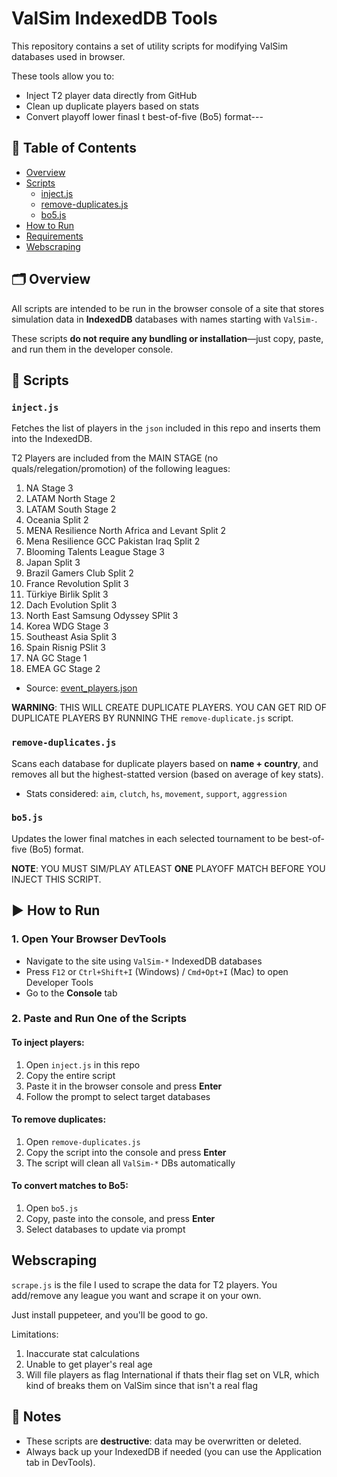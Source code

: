 # ValSim IndexedDB Tools

This repository contains a set of utility scripts for modifying ValSim databases used in browser.

These tools allow you to:
- Inject T2 player data directly from GitHub
- Clean up duplicate players based on stats
- Convert playoff lower finasl t best-of-five (Bo5) format---

## 🧠 Table of Contents

- [Overview](#overview)
- [Scripts](#scripts)
  - [inject.js](#injectjs)
  - [remove-duplicates.js](#remove-duplicatesjs)
  - [bo5.js](#bo5js)
- [How to Run](#how-to-run)
- [Requirements](#requirements)
- [Webscraping](#webscraping)

## 🗂 Overview

All scripts are intended to be run in the browser console of a site that stores simulation data in **IndexedDB** databases with names starting with `ValSim-`.

These scripts **do not require any bundling or installation**—just copy, paste, and run them in the developer console.


## 📜 Scripts

### `inject.js`
Fetches the list of players in the `json` included in this repo and inserts them into the IndexedDB. 

T2 Players are included from the MAIN STAGE (no quals/relegation/promotion) of the following leagues:
1. NA Stage 3
2. LATAM North Stage 2
3. LATAM South Stage 2
4. Oceania Split 2
5. MENA Resilience North Africa and Levant Split 2
6. Mena Resilience GCC Pakistan Iraq Split 2
7. Blooming Talents League Stage 3
8. Japan Split 3
9. Brazil Gamers Club Split 2
10. France Revolution Split 3
11. Türkiye Birlik Split 3
12. Dach Evolution Split 3
13. North East Samsung Odyssey SPlit 3
14. Korea WDG Stage 3
15. Southeast Asia Split 3
16. Spain Risnig PSlit 3
17. NA GC Stage 1
18. EMEA GC Stage 2

- Source: [event_players.json](https://github.com/yukkymukky/valsim-t2-players/blob/main/event_players.json)

**WARNING**: THIS WILL CREATE DUPLICATE PLAYERS. YOU CAN GET RID OF DUPLICATE PLAYERS BY RUNNING THE `remove-duplicate.js` script.


### `remove-duplicates.js`
Scans each database for duplicate players based on **name + country**, and removes all but the highest-statted version (based on average of key stats).

- Stats considered: `aim`, `clutch`, `hs`, `movement`, `support`, `aggression`


### `bo5.js`
Updates the lower final matches in each selected tournament to be best-of-five (Bo5) format.

**NOTE**: YOU MUST SIM/PLAY ATLEAST **ONE** PLAYOFF MATCH BEFORE YOU INJECT THIS SCRIPT.

## ▶️ How to Run

### 1. Open Your Browser DevTools
- Navigate to the site using `ValSim-*` IndexedDB databases
- Press `F12` or `Ctrl+Shift+I` (Windows) / `Cmd+Opt+I` (Mac) to open Developer Tools
- Go to the **Console** tab

### 2. Paste and Run One of the Scripts

#### To inject players:
1. Open `inject.js` in this repo
2. Copy the entire script
3. Paste it in the browser console and press **Enter**
4. Follow the prompt to select target databases

#### To remove duplicates:
1. Open `remove-duplicates.js`
2. Copy the script into the console and press **Enter**
3. The script will clean all `ValSim-*` DBs automatically

#### To convert matches to Bo5:
1. Open `bo5.js`
2. Copy, paste into the console, and press **Enter**
3. Select databases to update via prompt

## Webscraping

`scrape.js` is the file I used to scrape the data for T2 players. You add/remove any league you want and scrape it on your own. 

Just install puppeteer, and you'll be good to go.

Limitations:
1. Inaccurate stat calculations
2. Unable to get player's real age
3. Will file players as flag International if thats their flag set on VLR, which kind of breaks them on ValSim since that isn't a real flag

## 🧼 Notes

- These scripts are **destructive**: data may be overwritten or deleted.
- Always back up your IndexedDB if needed (you can use the Application tab in DevTools).
